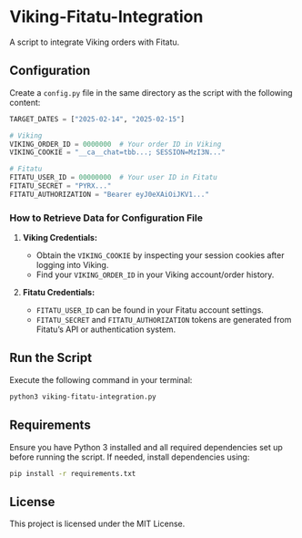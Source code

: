# Viking-Fitatu-Integration

A script to integrate Viking orders with Fitatu.

## Configuration

Create a `config.py` file in the same directory as the script with the following content:

```python
TARGET_DATES = ["2025-02-14", "2025-02-15"]

# Viking
VIKING_ORDER_ID = 0000000  # Your order ID in Viking
VIKING_COOKIE = "__ca__chat=tbb...; SESSION=MzI3N..."

# Fitatu
FITATU_USER_ID = 00000000  # Your user ID in Fitatu
FITATU_SECRET = "PYRX..."
FITATU_AUTHORIZATION = "Bearer eyJ0eXAiOiJKV1..."
```

### How to Retrieve Data for Configuration File

1. **Viking Credentials:**

   - Obtain the `VIKING_COOKIE` by inspecting your session cookies after logging into Viking.
   - Find your `VIKING_ORDER_ID` in your Viking account/order history.

2. **Fitatu Credentials:**

   - `FITATU_USER_ID` can be found in your Fitatu account settings.
   - `FITATU_SECRET` and `FITATU_AUTHORIZATION` tokens are generated from Fitatu’s API or authentication system.

## Run the Script

Execute the following command in your terminal:

```sh
python3 viking-fitatu-integration.py
```

## Requirements

Ensure you have Python 3 installed and all required dependencies set up before running the script. If needed, install dependencies using:

```sh
pip install -r requirements.txt
```

## License

This project is licensed under the MIT License.
